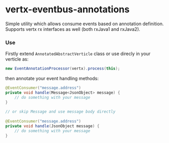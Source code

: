 # vertx-eventbus-annotations
Simple utility which allows consume events based on annotation definition.
Supports vertx rx interfaces as well (both rxJava1 and rxJava2).

### Use
Firstly extend  `AnnotatedAbstractVerticle` class or use direcly in your verticle as:
```java
new EventAnnotationProcessor(vertx).process(this);
```

then annotate your event handling methods:

```java
@EventConsumer("message.address")
private void handle(Message<JsonObject> message) {
    // do something with your message
}
 
// or skip Message and use message body directly
 
@EventConsumer("message.address")
private void handle(JsonObject message) {
    // do something with your message
}
```